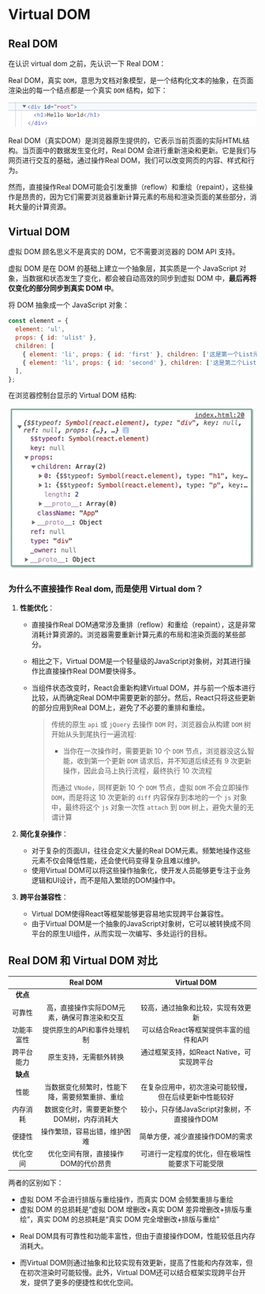 # **Virtual DOM**



## **Real DOM**

在认识 virtual dom 之前，先认识一下 Real DOM：

Real DOM，真实 `DOM`，意思为文档对象模型，是一个结构化文本的抽象，在页面渲染出的每一个结点都是一个真实 `DOM` 结构，如下：

![img](../images/fc7ba8d0-d302-11eb-85f6-6fac77c0c9b3.png)

Real DOM（真实DOM）是浏览器原生提供的，它表示当前页面的实际HTML结构。当页面中的数据发生变化时，Real DOM 会进行重新渲染和更新。它是我们与网页进行交互的基础，通过操作Real DOM，我们可以改变网页的内容、样式和行为。

然而，直接操作Real DOM可能会引发重排（reflow）和重绘（repaint），这些操作是昂贵的，因为它们需要浏览器重新计算元素的布局和渲染页面的某些部分，消耗大量的计算资源。



## **Virtual DOM**

虚拟 DOM 顾名思义不是真实的 DOM，它不需要浏览器的 DOM API 支持。

虚拟 DOM 是在 DOM 的基础上建立一个抽象层，其实质是一个 JavaScript 对象，当数据和状态发生了变化，都会被自动高效的同步到虚拟 DOM 中，**最后再将仅变化的部分同步到真实 DOM 中**。

将 DOM 抽象成一个 JavaScript 对象：

```js
const element = {
  element: 'ul',
  props: { id: 'ulist' },
  children: [
    { element: 'li', props: { id: 'first' }, children: ['这是第一个List元素'] },
    { element: 'li', props: { id: 'second' }, children: ['这是第二个List元素'] },
  ],
};
```

在浏览器控制台显示的 Virtual DOM 结构:

![image-20240410143428873](../images/image-20240410143428873.png)



### **为什么不直接操作 Real dom, 而是使用 Virtual dom**？

1. **性能优化**：

   * 直接操作Real DOM通常涉及重排（reflow）和重绘（repaint），这是非常消耗计算资源的。浏览器需要重新计算元素的布局和渲染页面的某些部分。

   * 相比之下，Virtual DOM是一个轻量级的JavaScript对象树，对其进行操作比直接操作Real DOM要快得多。

   * 当组件状态改变时，React会重新构建Virtual DOM，并与前一个版本进行比较，从而确定Real DOM中需要更新的部分。然后，React只将这些更新的部分应用到Real DOM上，避免了不必要的重排和重绘。

     > 传统的原生 `api` 或 `jQuery` 去操作 `DOM` 时，浏览器会从构建 `DOM` 树开始从头到尾执行一遍流程:
     >
     > * 当你在一次操作时，需要更新 10 个 `DOM` 节点，浏览器没这么智能，收到第一个更新 `DOM` 请求后，并不知道后续还有 9 次更新操作，因此会马上执行流程，最终执行 10 次流程
     >
     > 而通过 `VNode`，同样更新 10 个 `DOM` 节点，虚拟 `DOM` 不会立即操作 `DOM`，而是将这 10 次更新的 `diff` 内容保存到本地的一个 `js` 对象中，最终将这个 `js` 对象一次性 `attach` 到 `DOM` 树上，避免大量的无谓计算

2. **简化复杂操作**：

   * 对于复杂的页面UI，往往会定义大量的Real DOM元素。频繁地操作这些元素不仅会降低性能，还会使代码变得复杂且难以维护。
   * 使用Virtual DOM可以将这些操作抽象化，使开发人员能够更专注于业务逻辑和UI设计，而不是陷入繁琐的DOM操作中。

3. **跨平台兼容性**：

   * Virtual DOM使得React等框架能够更容易地实现跨平台兼容性。
   * 由于Virtual DOM是一个抽象的JavaScript对象树，它可以被转换成不同平台的原生UI组件，从而实现一次编写、多处运行的目标。



## **Real DOM 和 Virtual DOM 对比** 

|            |                    Real DOM                    |                      Virtual DOM                       |
| :--------: | :--------------------------------------------: | :----------------------------------------------------: |
|  **优点**  |                                                |                                                        |
|   可靠性   |  高，直接操作实际DOM元素，确保可靠渲染和交互   |           较高，通过抽象和比较，实现有效更新           |
| 功能丰富性 |          提供原生的API和事件处理机制           |         可以结合React等框架提供丰富的组件和API         |
| 跨平台能力 |             原生支持，无需额外转换             |       通过框架支持，如React Native，可实现跨平台       |
|  **缺点**  |                                                |                                                        |
|    性能    | 当数据变化频繁时，性能下降，需要频繁重排、重绘 | 在复杂应用中，初次渲染可能较慢，但在后续更新中性能较好 |
|  内存消耗  |   数据变化时，需要更新整个DOM树，内存消耗大    |      较小，只存储JavaScript对象树，不直接操作DOM       |
|   便捷性   |          操作繁琐，容易出错，维护困难          |            简单方便，减少直接操作DOM的需求             |
|  优化空间  |      优化空间有限，直接操作DOM的代价昂贵       |    可进行一定程度的优化，但在极端性能要求下可能受限    |

两者的区别如下：

- 虚拟 DOM 不会进行排版与重绘操作，而真实 DOM 会频繁重排与重绘
- 虚拟 DOM 的总损耗是“虚拟 DOM 增删改+真实 DOM 差异增删改+排版与重绘”，真实 DOM 的总损耗是“真实 DOM 完全增删改+排版与重绘”

* Real DOM具有可靠性和功能丰富性，但由于直接操作DOM，性能较低且内存消耗大。

* 而Virtual DOM则通过抽象和比较实现有效更新，提高了性能和内存效率，但在初次渲染时可能较慢。此外，Virtual DOM还可以结合框架实现跨平台开发，提供了更多的便捷性和优化空间。